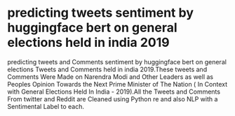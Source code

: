 # predicting tweets sentiment by huggingface bert on general elections held in india 2019
predicting tweets and Comments sentiment by huggingface bert on general elections Tweets and Comments held in india 2019.These tweets and Comments Were Made on Narendra Modi and Other Leaders as well as Peoples Opinion Towards the Next Prime Minister of The Nation ( In Context with General Elections Held In India - 2019).All the Tweets and Comments From twitter and Reddit are Cleaned using Python re and also NLP with a Sentimental Label to each.
